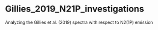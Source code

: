# Gillies_2019_N21P_investigations
 Analyzing the Gillies et al. (2019) spectra with respect to N2(1P) emission
